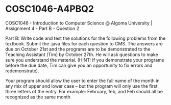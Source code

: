 # COSC1046-A4PBQ2

COSC1046 - Introduction to Computer Science @ Algoma University | Assignment 4 - Part B - Question 2

Part B: Write code and test the solutions for the following problems from the textbook. Submit the .java files for each question to CMS. 
The answers are due on October 21st and the programs are to be demonstrated to the Teaching Assistant (Tim) by October 27th. He will ask 
questions to make sure you understand the material. (HINT: If you demonstrate your programs before the due date, Tim can give you an 
opportunity to fix errors and redemonstrate).

Your program should allow the user to enter the full name of the month in any mix
of upper and lower case – but the program will only use the first three letters of the
entry. For example: February, feb, and Feb should all be recognized as the same
month
